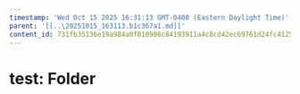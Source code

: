 ```yaml
---
timestamp: 'Wed Oct 15 2025 16:31:13 GMT-0400 (Eastern Daylight Time)'
parent: '[[..\20251015_163113.b1c367a1.md]]'
content_id: 731fb35136e19a984a0f810906c84193911a4c8cd42ec69761d24fc41259d60c
---
```


# test: Folder
